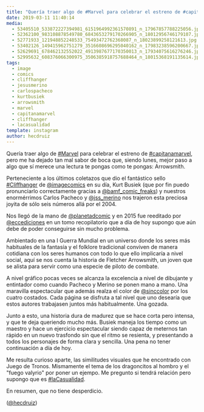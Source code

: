 ```yaml
---
title: "Quería traer algo de #Marvel para celebrar el estreno de #capitanamarvel"
date: 2019-03-11 11:40:14
media: 
  - 53405510_533872227394981_6151964992361570891_n_17967857788225056.jpg
  - 52362100_983108878549780_6843653279170266905_n_18012956746179107.jpg
  - 52771933_121948852248533_75493472762368087_n_18023899258121613.jpg
  - 53402126_149415962751279_3516608696295040162_n_17983238596200667.jpg
  - 52629691_678462132552022_4913987677170350013_n_17934075616276246.jpg
  - 52995632_608376066300975_3506385918757688464_n_18015368191135614.jpg
tags: 
  - image
  - comics
  - cliffhanger
  - jesusmerino
  - carlospacheco
  - kurtbusiek
  - arrowsmith
  - marvel
  - capitanamarvel
  - cliffhanger
  - lacasualidad
template: instagram
author: hecdruiz
---
```


Quería traer algo de [#Marvel](/tags/marvel) para celebrar el estreno de [#capitanamarvel](/tags/capitanamarvel), pero me ha dejado tan mal sabor de boca que, siendo lunes, mejor paso a algo que sí merece una lectura te pongas como te pongas: Arrowsmith.


Perteneciente a los últimos coletazos que dio el fantástico sello [#Cliffhanger](/tags/cliffhanger) de [@imagecomics](https://instagram.com/imagecomics) en su día, Kurt Busiek (que por fin puedo pronunciarlo correctamente gracias a [@bamf_comic_freaks](https://instagram.com/bamf_comic_freaks)) y nuestros enormérrimos Carlos Pacheco y [@jss_merino](https://instagram.com/jss_merino) nos trajeron esta preciosa joyita de sólo seis números allá por el 2004.


Nos llegó de la mano de [@planetadcomic](https://instagram.com/planetadcomic) y en 2015 fue reeditado por [@eccediciones](https://instagram.com/eccediciones) en un tomo recopilatorio que  a día de hoy supongo que aún debe de poder conseguirse sin mucho problema.


Ambientado en una I Guerra Mundial en un universo donde los seres más habituales de la fantasía y el folklore tradicional conviven de manera cotidiana con los seres humanos con todo lo que ello implicaría a nivel social, aquí se nos cuenta la historia de Fletcher Arrowsmith, un joven que se alista para servir como una especie de piloto de combate.


A nivel gráfico pocas veces se alcanza la excelencia a nivel de dibujante y entintador como cuando Pacheco y Merino se ponen mano a mano. Una maravilla espectacular que además realza el color de [@sinccolor](https://instagram.com/sinccolor) por los cuatro costados. Cada página se disfruta a tal nivel que uno desearía que estos autores trabajasen juntos más habitualmente. Una gozada.


Junto a esto, una historia dura de madurez que se hace corta pero intensa, y que te deja queriendo mucho más. Busiek maneja los tiempo como un maestro y hace un ejercicio espectacular siendo capaz de meternos tan rápido en un nuevo trasfondo sin que el ritmo se resienta, y presentando a todos los personajes de forma clara y sencilla. Una pena no tener continuación a día de hoy.


Me resulta curioso aparte, las similitudes visuales que he encontrado con Juego de Tronos. Mismamente el tema de los dragoncitos al hombro y el "fuego valyrio" por poner un ejempo. Me pregunto si tendrá relación pero supongo que es [#laCasualidad](/tags/lacasualidad).


En resumen, que no tiene desperdicio.


([@hecdruiz](https://instagram.com/hecdruiz))
